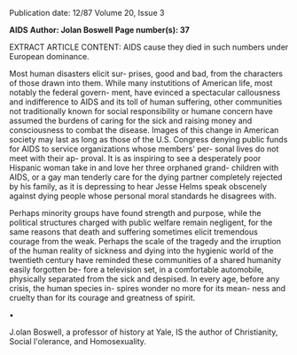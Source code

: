 Publication date: 12/87
Volume 20, Issue 3

**AIDS**
**Author: Jolan Boswell**
**Page number(s): 37**

EXTRACT ARTICLE CONTENT:
AIDS
cause they died in such numbers under
European dominance.

Most human disasters elicit sur-
prises,
good and bad, from the
characters of those drawn into them.
While many instutitions of American
life, most notably the federal govern-
ment, have evinced a spectacular
callousness and indifference to AIDS
and its toll of human suffering, other
communities not traditionally known
for social responsibility or humane
concern have assumed the burdens of
caring for the sick and raising money
and consciousness to combat the
disease. Images of this change in
American society may last as long as
those of the U.S. Congress denying
public funds for AIDS to service
organizations whose members' per-
sonal lives do not meet with their ap-
proval. It is as inspiring to see a
desperately poor Hispanic woman take
in and love her three orphaned grand-
children with AIDS, or a gay man
tenderly care for the dying partner
completely rejected by his family, as it
is depressing to hear Jesse Helms speak
obscenely against dying people whose
personal moral standards he disagrees
with.

Perhaps minority groups have found
strength and purpose,
while
the
political structures charged with public
welfare remain negligent, for the same
reasons
that death and suffering
sometimes elicit tremendous courage
from the weak. Perhaps the scale of the
tragedy and the irruption of the human
reality of sickness and dying into the
hygienic world of the twentieth century
have reminded these communities of a
shared humanity easily forgotten be-
fore a television set, in a comfortable
automobile, physically separated from
the sick and despised. In every age,
before any crisis, the human species in-
spires wonder no more for its mean-
ness and cruelty than for its courage
and greatness of spirit.

•

J.olan Boswell, a professor of history at Yale,
IS the author of Christianity, Social
l'olerance, and Homosexuality.